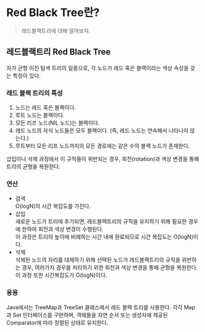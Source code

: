 # Red Black Tree란?
> 레드블랙트리에 대해 알아보자.

## 레드블랙트리 Red Black Tree
자가 균형 이진 탐색 트리의 일종으로, 각 노드가 레드 혹은 블랙이라는 색상 속성을 갖는 특징이 있다.

### 레드 블랙 트리의 특성
1. 노드는 레드 혹은 블랙이다.
2. 루트 노드는 블랙이다.
3. 모든 리프 노드(NIL 노드)는 블랙이다.
4. 레드 노드의 자식 노드들은 모두 블랙이다. (즉, 레드 노드는 연속해서 나타나지 않는다.)
5. 루트부터 모든 리프 노드까지의 모든 경로에는 같은 수의 블랙 노드가 존재한다.

삽입이나 삭제 과정에서 이 규칙들이 위반되는 경우, 회전(rotation)과 색상 변경을 통해 트리의 균형을 복원한다.

### 연산
- 검색    
O(logN)의 시간 복잡도를 가진다. 
- 삽입    
새로운 노드가 트리에 추가되면, 레드블랙트리의 규칙을 유지하기 위해 필요한 경우에 한하여 회전과 색상 변경이 수행된다.    
이 과정은 트리의 높이에 비례하는 시간 내에 완료되므로 시간 복잡도는 O(logN)이다.
- 삭제    
삭제된 노드의 자리를 대체하기 위해 선택된 노드가 레드블랙트리의 규칙을 위반하는 경우, 여러가지 경우를 처리하기 위한
회전과 색상 변경을 통해 균형을 복원한다. 이 과정 또한 시간복잡도가 O(logN)이다.

### 응용
Java에서는 TreeMap과 TreeSet 클래스에서 레드 블랙 트리를 사용한다. 각각 Map과 Set 인터페이스를 구현하며, 
객체들을 자연 순서 또는 생성자에 제공된 Comparator에 따라 정렬된 상태로 유지한다.
